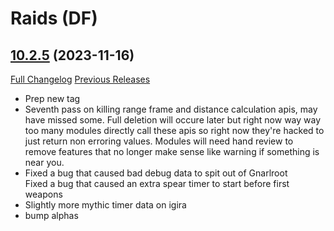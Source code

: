 # <DBM Mod> Raids (DF)

## [10.2.5](https://github.com/DeadlyBossMods/DBM-Retail/tree/10.2.5) (2023-11-16)
[Full Changelog](https://github.com/DeadlyBossMods/DBM-Retail/compare/10.2.4...10.2.5) [Previous Releases](https://github.com/DeadlyBossMods/DBM-Retail/releases)

- Prep new tag  
- Seventh pass on killing range frame and distance calculation apis, may have missed some. Full deletion will occure later but right now way way too many modules directly call these apis so right now they're hacked to just return non erroring values. Modules will need hand review to remove features that no longer make sense like warning if something is near you.  
- Fixed a bug that caused bad debug data to spit out of Gnarlroot  
    Fixed a bug that caused an extra spear timer to start before first weapons  
- Slightly more mythic timer data on igira  
- bump alphas  
